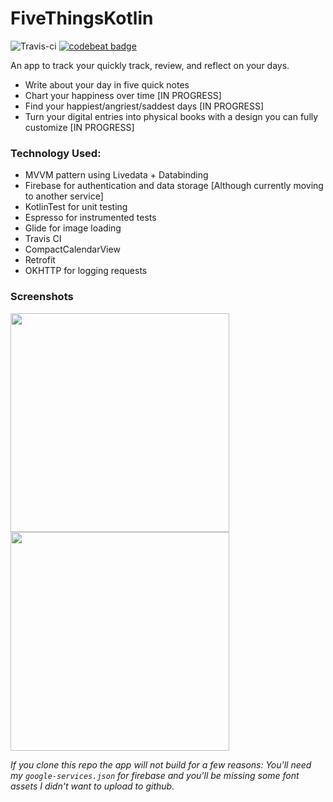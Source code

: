 # FiveThingsKotlin
![Travis-ci](https://travis-ci.org/alisonthemonster/FiveThingsKotlin.svg?branch=master)
[![codebeat badge](https://codebeat.co/badges/3beb40b4-4805-4753-bb9e-7c5991c2d730)](https://codebeat.co/projects/github-com-alisonthemonster-fivethingskotlin-master)

An app to track your quickly track, review, and reflect on your days.
  - Write about your day in five quick notes
  - Chart your happiness over time [IN PROGRESS]
  - Find your happiest/angriest/saddest days [IN PROGRESS]
  - Turn your digital entries into physical books with a design you can fully customize [IN PROGRESS]

### Technology Used:
- MVVM pattern using Livedata + Databinding
- Firebase for authentication and data storage [Although currently moving to another service]
- KotlinTest for unit testing
- Espresso for instrumented tests
- Glide for image loading
- Travis CI
- CompactCalendarView
- Retrofit
- OKHTTP for logging requests


### Screenshots


<img src="https://i.imgur.com/rkX3EZ7.png" width="350"> <img src="https://i.imgur.com/c35QxFl.png" width="350">


*If you clone this repo the app will not build for a few reasons: You'll need my `google-services.json` for firebase and you'll be missing some font assets I didn't want to upload to github.*
